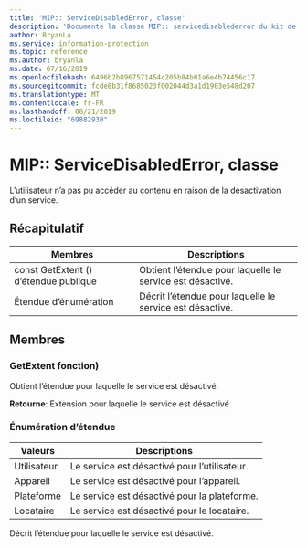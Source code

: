 ```yaml
---
title: 'MIP:: ServiceDisabledError, classe'
description: 'Documente la classe MIP:: servicedisablederror du kit de développement logiciel (SDK) Microsoft Information Protection (MIP).'
author: BryanLa
ms.service: information-protection
ms.topic: reference
ms.author: bryanla
ms.date: 07/16/2019
ms.openlocfilehash: 6496b2b8967571454c205b84b01a6e4b74456c17
ms.sourcegitcommit: fcde8b31f8685023f002044d3a1d1903e548d207
ms.translationtype: MT
ms.contentlocale: fr-FR
ms.lasthandoff: 08/21/2019
ms.locfileid: "69882930"
---
```

# <a name="class-mipservicedisablederror"></a>MIP:: ServiceDisabledError, classe 
L’utilisateur n’a pas pu accéder au contenu en raison de la désactivation d’un service.
  
## <a name="summary"></a>Récapitulatif
 Membres                        | Descriptions                                
--------------------------------|---------------------------------------------
const GetExtent () d’étendue publique  |  Obtient l’étendue pour laquelle le service est désactivé.
Étendue d’énumération  |  Décrit l’étendue pour laquelle le service est désactivé.
  
## <a name="members"></a>Membres
  
### <a name="getextent-function"></a>GetExtent fonction)
Obtient l’étendue pour laquelle le service est désactivé.

  
**Retourne**: Extension pour laquelle le service est désactivé
  
### <a name="extent-enum"></a>Énumération d’étendue
 Valeurs                         | Descriptions                                
--------------------------------|---------------------------------------------
Utilisateur            | Le service est désactivé pour l’utilisateur.
Appareil            | Le service est désactivé pour l’appareil.
Plateforme            | Le service est désactivé pour la plateforme.
Locataire            | Le service est désactivé pour le locataire.
Décrit l’étendue pour laquelle le service est désactivé.